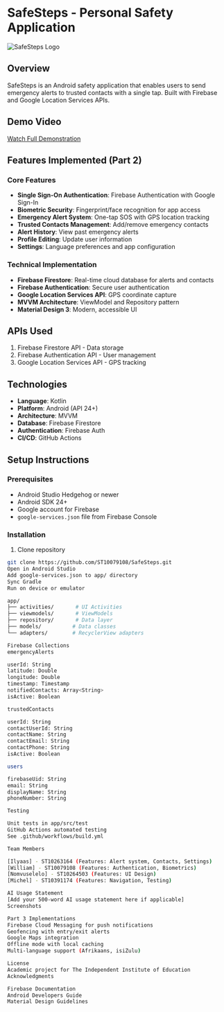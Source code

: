 
# SafeSteps - Personal Safety Application

![SafeSteps Logo](link-to-your-logo-image)

## Overview
SafeSteps is an Android safety application that enables users to send emergency alerts to trusted contacts with a single tap. Built with Firebase and Google Location Services APIs.

## Demo Video
[Watch Full Demonstration](link-to-your-youtube-video)

## Features Implemented (Part 2)

### Core Features
- **Single Sign-On Authentication**: Firebase Authentication with Google Sign-In
- **Biometric Security**: Fingerprint/face recognition for app access
- **Emergency Alert System**: One-tap SOS with GPS location tracking
- **Trusted Contacts Management**: Add/remove emergency contacts
- **Alert History**: View past emergency alerts
- **Profile Editing**: Update user information
- **Settings**: Language preferences and app configuration

### Technical Implementation
- **Firebase Firestore**: Real-time cloud database for alerts and contacts
- **Firebase Authentication**: Secure user authentication
- **Google Location Services API**: GPS coordinate capture
- **MVVM Architecture**: ViewModel and Repository pattern
- **Material Design 3**: Modern, accessible UI

## APIs Used
1. Firebase Firestore API - Data storage
2. Firebase Authentication API - User management
3. Google Location Services API - GPS tracking

## Technologies
- **Language**: Kotlin
- **Platform**: Android (API 24+)
- **Architecture**: MVVM
- **Database**: Firebase Firestore
- **Authentication**: Firebase Auth
- **CI/CD**: GitHub Actions

## Setup Instructions

### Prerequisites
- Android Studio Hedgehog or newer
- Android SDK 24+
- Google account for Firebase
- `google-services.json` file from Firebase Console

### Installation
1. Clone repository
```bash
git clone https://github.com/ST10079108/SafeSteps.git
Open in Android Studio
Add google-services.json to app/ directory
Sync Gradle
Run on device or emulator

app/
├── activities/       # UI Activities
├── viewmodels/       # ViewModels
├── repository/       # Data layer
├── models/          # Data classes
└── adapters/        # RecyclerView adapters

Firebase Collections
emergencyAlerts

userId: String
latitude: Double
longitude: Double
timestamp: Timestamp
notifiedContacts: Array<String>
isActive: Boolean

trustedContacts

userId: String
contactUserId: String
contactName: String
contactEmail: String
contactPhone: String
isActive: Boolean

users

firebaseUid: String
email: String
displayName: String
phoneNumber: String

Testing

Unit tests in app/src/test
GitHub Actions automated testing
See .github/workflows/build.yml

Team Members

[Ilyaas] - ST10263164 (Features: Alert system, Contacts, Settings)
[William] - ST10079108 (Features: Authentication, Biometrics)
[Nomvuselelo] - ST10264503 (Features: UI Design)
[Michel] - ST10391174 (Features: Navigation, Testing)

AI Usage Statement
[Add your 500-word AI usage statement here if applicable]
Screenshots

Part 3 Implementations
Firebase Cloud Messaging for push notifications
Geofencing with entry/exit alerts
Google Maps integration
Offline mode with local caching
Multi-language support (Afrikaans, isiZulu)

License
Academic project for The Independent Institute of Education
Acknowledgments

Firebase Documentation
Android Developers Guide
Material Design Guidelines



